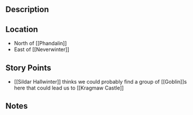 ## Description

## Location
- North of [[Phandalin]]
- East of [[Neverwinter]]
## Story Points
- [[Sildar Hallwinter]] thinks we could probably find a group of [[Goblin]]s here that could lead us to [[Kragmaw Castle]]
## Notes
